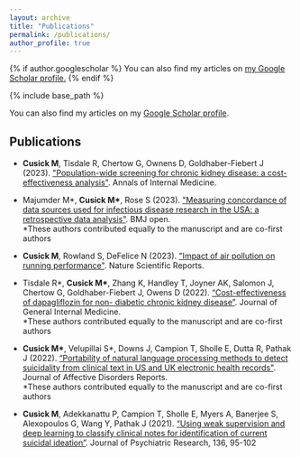 ```yaml
---
layout: archive
title: "Publications"
permalink: /publications/
author_profile: true
---
```


{% if author.googlescholar %}
  You can also find my articles on <u><a href="{{author.googlescholar}}">my Google Scholar profile</a>.</u>
{% endif %}

{% include base_path %}

You can also find my articles on my [Google Scholar profile](https://scholar.google.com/citations?user=P37hfwkAAAAJ&hl=en). 

Publications 
-----

* **Cusick M**, Tisdale R, Chertow G, Ownens D, Goldhaber-Fiebert J (2023). ["Population-wide screening for chronic kidney disease: a cost-effectiveness analysis"](https://www.acpjournals.org/doi/10.7326/M22-3228). Annals of Internal Medicine. <br />

* Majumder M\*, **Cusick M\***, Rose S (2023). ["Measuring concordance of data sources used for infectious disease research in the USA: a retrospective data analysis"](https://bmjopen.bmj.com/content/13/2/e065751.abstract). BMJ open. <br />
\*These authors contributed equally to the manuscript and are co-first authors

* **Cusick M**, Rowland S, DeFelice N (2023). ["Impact of air pollution on running performance"](https://www.nature.com/articles/s41598-023-28802-x). Nature Scientific Reports. <br />

* Tisdale R\*, **Cusick M\***, Zhang K, Handley T, Joyner AK, Salomon J, Chertow G, Goldhaber-Fiebert J, Owens D (2022). [“Cost-effectiveness of dapagliflozin for non- diabetic chronic kidney disease”](https://pubmed.ncbi.nlm.nih.gov/35137296/). Journal of General Internal Medicine.  <br />
\*These authors contributed equally to the manuscript and are co-first authors

* **Cusick M\***, Velupillai S\*, Downs J, Campion T, Sholle E, Dutta R, Pathak J (2022). [“Portability of natural language processing methods to detect suicidality from clinical text in US and UK electronic health records"](https://www.sciencedirect.com/science/article/pii/S2666915322001226). Journal of Affective Disorders Reports. <br />
\*These authors contributed equally to the manuscript and are co-first authors

* **Cusick M**, Adekkanattu P, Campion T, Sholle E, Myers A, Banerjee S, Alexopoulos G, Wang Y, Pathak J (2021). [“Using weak supervision and deep learning to classify clinical notes for identification of current suicidal ideation”](https://pubmed.ncbi.nlm.nih.gov/33581461/). Journal of Psychiatric Research, 136, 95-102



